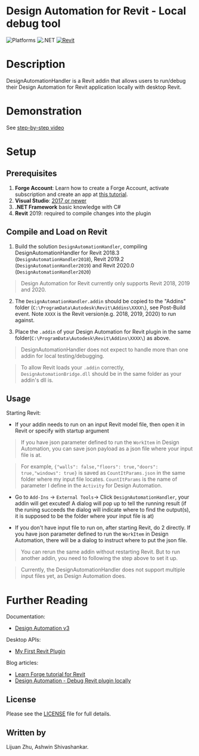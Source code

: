 # Design Automation for Revit - Local debug tool 

![Platforms](https://img.shields.io/badge/Plugins-Windows-lightgray.svg)
![.NET](https://img.shields.io/badge/.NET%20Framework-4.7-blue.svg)
[![Revit](https://img.shields.io/badge/Revit-2018|2019|2020-lightblue.svg)](http://developer.autodesk.com/)

# Description

DesignAutomationHandler is a Revit addin that allows users to run/debug their Design Automation for Revit application locally with desktop Revit. 

# Demonstration

See [step-by-step video](https://www.youtube.com/watch?v=i0LJ9JOpKMQ)

# Setup

## Prerequisites

1. **Forge Account**: Learn how to create a Forge Account, activate subscription and create an app at [this tutorial](http://learnforge.autodesk.io/#/account/). 
2. **Visual Studio**: [2017 or newer](https://visualstudio.microsoft.com/)
3. **.NET Framework** basic knowledge with C#
4. **Revit** 2019: required to compile changes into the plugin

## Compile and Load on Revit

1. Build the solution `DesignAutomationHandler`, compiling DesignAutomationHandler for Revit 2018.3 (`DesignAutomationHandler2018`), Revit 2019.2 (`DesignAutomationHandler2019`) and Revit 2020.0 (`DesignAutomationHandler2020`)
> Design Automation for Revit currently only supports Revit 2018, 2019 and 2020.

2. The `DesignAutomationHandler.addin` should be copied to the "Addins" folder (`C:\ProgramData\Autodesk\Revit\Addins\XXXX\`), see Post-Build event. Note `XXXX` is the Revit version(e.g. 2018, 2019, 2020) to run against.

3. Place the `.addin` of your Design Automation for Revit plugin in the same folder(`C:\ProgramData\Autodesk\Revit\Addins\XXXX\`) as above. 

> DesignAutomationHandler does not expect to handle more than one addin for local testing/debugging.

> To allow Revit loads your `.addin` correctly, `DesignAutomationBridge.dll` should be in the same folder as your addin's dll is.

## Usage

Starting Revit:

- If your addin needs to run on an input Revit model file, then open it in Revit or specify with startup argument

> If you have json parameter defined to run the `WorkItem` in Design Automation, you can save json payload as a json file where your input file is at.

> For example, `{"walls": false,"floors": true,"doors": true,"windows": true}` is saved as `CountItParams.json` in the same folder where my input file locates. `CountItParams` is the name of parameter I define in the `Activity` for Design Automation. 

- Go to `Add-Ins` -> `External Tools`-> Click `DesignAutomationHandler`, your addin will get excuted! A dialog will pop up to tell the running result (if the runing succeeds the dialog will indicate where to find the output(s), it is supposed to be the folder where your input file is at) 

- If you don't have input file to run on, after starting Revit, do 2 directly. If you have json parameter defined to run the `WorkItem` in Design Automation, there will be a dialog to instruct where to put the json file.  

> You can rerun the same addin without restarting Revit. But to run another addin, you need to following the step above to set it up.  

> Currently, the DesignAutomationHandler does not support multiple input files yet, as Design Automation does.

# Further Reading

Documentation:

- [Design Automation v3](https://forge.autodesk.com/en/docs/design-automation/v3/developers_guide/overview/)

Desktop APIs:

- [My First Revit Plugin](https://knowledge.autodesk.com/support/revit-products/learn-explore/caas/simplecontent/content/my-first-revit-plug-overview.html)

Blog articles:

- [Learn Forge tutorial for Revit](https://forge.autodesk.com/blog/introducing-design-automation-tutorial-autocad-inventor-revit-engines)
- [Design Automation - Debug Revit plugin locally](https://forge.autodesk.com/blog/design-automation-debug-revit-plugin-locally)

## License

Please see the [LICENSE](LICENSE) file for full details.

## Written by

Lijuan Zhu, Ashwin Shivashankar.
